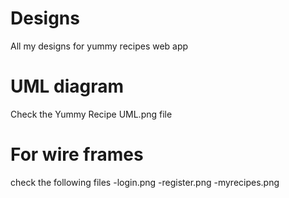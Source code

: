 # Designs
All my designs for yummy recipes web app
# UML diagram
Check the Yummy Recipe UML.png file
# For wire frames
check the following files
-login.png
-register.png
-myrecipes.png